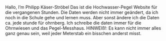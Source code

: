   Hallo, I’m Philipp Käser-Ströbel
 Das ist die Hochwasser-Pegel Website für die vergangenen Stunden.
  Die Daten werden nicht immer geändert, da ich noch in die Schule gehe und lernen muss. Aber sonst ändere ich die Daten ca. jede stunde für ohrnberg.
  Ich schreibe die daten immer für die Ohrnwiesen und das Pegel-Messhaus. HINWEIß!: Es kann nicht immer alles ganz genau sein, weil jeder Meterstab ein bisschen anderst misst.
<!---
Kaeser-Stroebel/Kaeser-Stroebel is a ✨ special ✨ repository because its `README.md` (this file) appears on your GitHub profile.
You can click the Preview link to take a look at your changes.
--->
